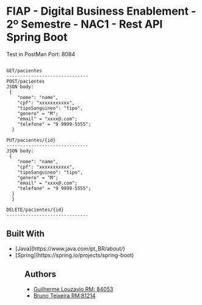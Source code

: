 # FIAP - Digital Business Enablement - 2º Semestre - NAC1 - Rest API Spring Boot

Test in PostMan
Port: 8084

````

GET/pacientes
------------------------------
POST/pacientes
JSON body:
 {
    "nome": "name",
    "cpf": "xxxxxxxxxxx",
    "tipoSanguineo": "tipo",
    "genero" = "M";
    "email" = "xxxx@.com";
    "telefone" = "9 9999-5555";
  }

PUT/pacientes/{id}
------------------------------
JSON body:
 {
    "nome": "name",
    "cpf": "xxxxxxxxxxx",
    "tipoSanguineo": "tipo",
    "genero" = "M";
    "email" = "xxxx@.com";
    "telefone" = "9 9999-5555";
  }
  }
  
DELETE/pacientes/{id} 
------------------------------
````

Built With
------------------------------
<ul>
 <li>
  [Java](https://www.java.com/pt_BR/about/)
 <li>
  [Spring](https://spring.io/projects/spring-boot)
<ul/>
 
Authors
------------------------------
<ul>
 <li>
  <a href="https://github.com/guilhermelouzavio">Guilherme Louzavio RM: 84053</a>
  <li>
  <a href="https://github.com/ibrunera">Bruno Teixeira RM:81214</a>
<ul/>


